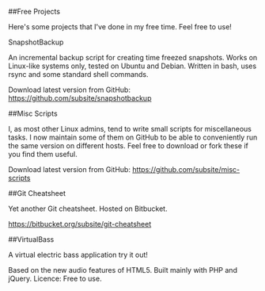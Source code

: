 ##Free Projects

Here's some projects that I've done in my free time. Feel free to use!

SnapshotBackup

An incremental backup script for creating time freezed snapshots. Works on Linux-like systems only, tested on Ubuntu and Debian. Written in bash, uses rsync and some standard shell commands.

Download latest version from GitHub: 
https://github.com/subsite/snapshotbackup

 

##Misc Scripts

I, as most other Linux admins, tend to write small scripts for miscellaneous tasks. I now maintain some of them on GitHub to be able to conveniently run the same version on different hosts. Feel free to download or fork these if you find them useful.

Download latest version from GitHub: 
https://github.com/subsite/misc-scripts

 

##Git Cheatsheet

Yet another Git cheatsheet. Hosted on Bitbucket.

https://bitbucket.org/subsite/git-cheatsheet

 

##VirtualBass

A virtual electric bass application try it out!

Based on the new audio features of HTML5. Built mainly with PHP and jQuery. Licence: Free to use.
